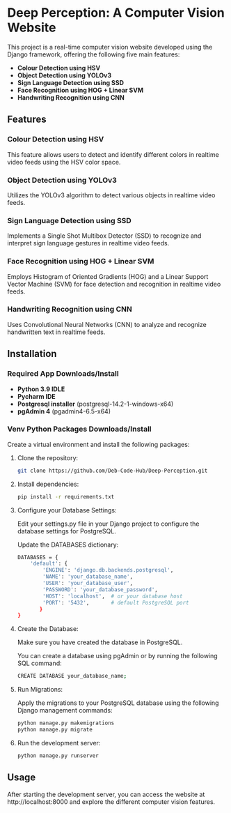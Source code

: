 # Deep Perception: A Computer Vision Website

This project is a real-time computer vision website developed using the Django framework, offering the following five main features:

- **Colour Detection using HSV**
- **Object Detection using YOLOv3**
- **Sign Language Detection using SSD**
- **Face Recognition using HOG + Linear SVM**
- **Handwriting Recognition using CNN**

## Features

### Colour Detection using HSV
This feature allows users to detect and identify different colors in realtime video feeds using the HSV color space.

### Object Detection using YOLOv3
Utilizes the YOLOv3 algorithm to detect various objects in realtime video feeds.

### Sign Language Detection using SSD
Implements a Single Shot Multibox Detector (SSD) to recognize and interpret sign language gestures in realtime video feeds.

### Face Recognition using HOG + Linear SVM
Employs Histogram of Oriented Gradients (HOG) and a Linear Support Vector Machine (SVM) for face detection and recognition in realtime video feeds.

### Handwriting Recognition using CNN
Uses Convolutional Neural Networks (CNN) to analyze and recognize handwritten text in realtime feeds.

## Installation

### Required App Downloads/Install
- **Python 3.9 IDLE**
- **Pycharm IDE**
- **Postgresql installer** (postgresql-14.2-1-windows-x64)
- **pgAdmin 4** (pgadmin4-6.5-x64)

### Venv Python Packages Downloads/Install

Create a virtual environment and install the following packages:

1. Clone the repository:
   ```sh
   git clone https://github.com/Deb-Code-Hub/Deep-Perception.git
   
2. Install dependencies:
   ```sh
   pip install -r requirements.txt

3. Configure your Database Settings:
   
   Edit your settings.py file in your Django project to configure the database settings for PostgreSQL.
   
   Update the DATABASES dictionary:
   
   ```sh
   DATABASES = {
       'default': {
           'ENGINE': 'django.db.backends.postgresql',
           'NAME': 'your_database_name',
           'USER': 'your_database_user',
           'PASSWORD': 'your_database_password',
           'HOST': 'localhost',  # or your database host
           'PORT': '5432',       # default PostgreSQL port
          }
   }

5. Create the Database:
   
   Make sure you have created the database in PostgreSQL.

   You can create a database using pgAdmin or by running the following SQL command:
   
   ````sh
   CREATE DATABASE your_database_name;

7. Run Migrations:

   Apply the migrations to your PostgreSQL database using the following Django management commands:
   
   ```sh
   python manage.py makemigrations
   python manage.py migrate

8. Run the development server:
   ```sh
   python manage.py runserver

## Usage

After starting the development server, you can access the website at http://localhost:8000 and explore the different computer vision features.
   

